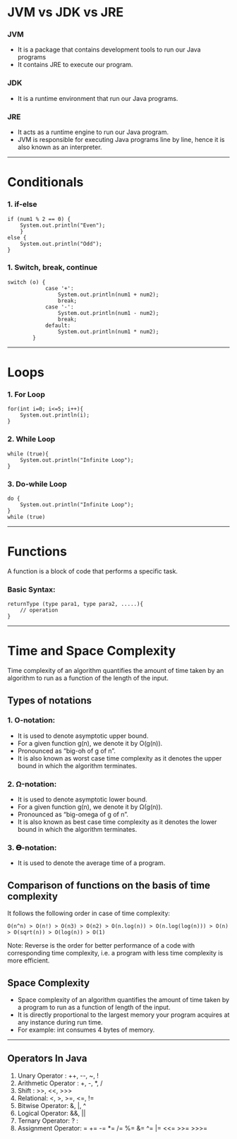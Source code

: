 # JVM vs JDK vs JRE

### JVM

- It is a package that contains development tools to run our Java programs
- It contains JRE to execute our program.

### JDK

- It is a runtime environment that run our Java programs.

### JRE

- It acts as a runtime engine to run our Java program.
- JVM is responsible for executing Java programs line by line, hence it is also known as an interpreter.

---

# Conditionals

### 1. if-else

```
if (num1 % 2 == 0) {
    System.out.println("Even");
    }
else {
    System.out.println("Odd");
}
```

### 1. Switch, break, continue

```
switch (o) {
            case '+':
                System.out.println(num1 + num2);
                break;
            case '-':
                System.out.println(num1 - num2);
                break;
            default:
                System.out.println(num1 * num2);
        }
```

---

# Loops

### 1. For Loop

```
for(int i=0; i<=5; i++){
    System.out.println(i);
}
```

### 2. While Loop

```
while (true){
    System.out.println("Infinite Loop");
}
```

### 3. Do-while Loop

```
do {
    System.out.println("Infinite Loop");
}
while (true)
```

---

# Functions

A function is a block of code that performs a specific task.

### Basic Syntax:

```
returnType (type para1, type para2, .....){
    // operation
}
```

---

# Time and Space Complexity

Time complexity of an algorithm quantifies the amount of time taken by an algorithm to run as a function of the length of the input.

## Types of notations

### 1. O-notation:

- It is used to denote asymptotic upper bound.
- For a given function g(n), we denote it by O(g(n)).
- Pronounced as “big-oh of g of n”.
- It is also known as worst case time complexity as it denotes the upper bound in which the algorithm terminates.

### 2. Ω-notation:

- It is used to denote asymptotic lower bound.
- For a given function g(n), we denote it by Ω(g(n)).
- Pronounced as “big-omega of g of n”.
- It is also known as best case time complexity as it denotes the lower bound in which the algorithm terminates.

### 3. 𝚯-notation:

- It is used to denote the average time of a program.

## Comparison of functions on the basis of time complexity

It follows the following order in case of time complexity:

```
O(n^n) > O(n!) > O(n3) > O(n2) > O(n.log(n)) > O(n.log(log(n))) > O(n) > O(sqrt(n)) > O(log(n)) > O(1)
```

Note: Reverse is the order for better performance of a code with corresponding time complexity, i.e. a program with less time complexity is more efficient.

## Space Complexity

- Space complexity of an algorithm quantifies the amount of time taken by a program to run as a function of length of the input.
- It is directly proportional to the largest memory your program acquires at any instance during run time.
- For example: int consumes 4 bytes of memory.
---

## Operators In Java

1. Unary Operator : ++, --, ~, !
2. Arithmetic Operator : +, -, *, /
3. Shift : >>, <<, >>>
4. Relational: <, >, >=, <=, !=
5. Bitwise Operator: &, |, ^
6. Logical Operator: &&, ||
7. Ternary Operator: ? :
8. Assignment Operator: = += -= *= /= %= &= ^= |= <<= >>= >>>=